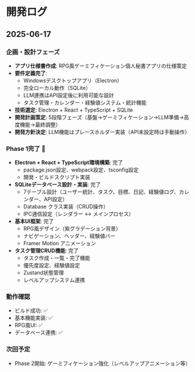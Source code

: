 # 開発ログ

## 2025-06-17
### 企画・設計フェーズ
- **アプリ仕様書作成**: RPG風ゲーミフィケーション個人秘書アプリの仕様策定
- **要件定義完了**: 
  - Windowsデスクトップアプリ（Electron）
  - 完全ローカル動作（SQLite）
  - LLM連携はAPI設定後に利用可能な設計
  - タスク管理・カレンダー・経験値システム・統計機能
- **技術選定**: Electron + React + TypeScript + SQLite
- **開発計画策定**: 5段階フェーズ（基盤→ゲーミフィケーション→LLM準備→高度機能→最終調整）
- **開発方針決定**: LLM機能はプレースホルダー実装（API未設定時は手動操作）

### Phase 1完了 🎉
- **Electron + React + TypeScript環境構築**: 完了
  - package.json設定、webpack設定、tsconfig設定
  - 開発・ビルドスクリプト実装
- **SQLiteデータベース設計・実装**: 完了
  - 7テーブル設計（ユーザー統計、タスク、目標、日記、経験値ログ、カレンダー、API設定）
  - Database クラス実装（CRUD操作）
  - IPC通信設定（レンダラー ↔ メインプロセス）
- **基本UI框架**: 完了
  - RPG風デザイン（紫グラデーション背景）
  - ナビゲーション、ヘッダー、経験値バー
  - Framer Motion アニメーション
- **タスク管理CRUD機能**: 完了
  - タスク作成・一覧・完了機能
  - 優先度設定、経験値設定
  - Zustand状態管理
  - レベルアップシステム連携

### 動作確認
- ビルド成功: ✅
- 基本機能実装: ✅ 
- RPG風UI: ✅
- データベース連携: ✅

### 次回予定
- Phase 2開始: ゲーミフィケーション強化（レベルアップアニメーション等）